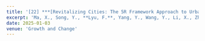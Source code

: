 ```yaml
---
title: '[22] ***[Revitalizing Cities: The 5R Framework Approach to Urban Retrofitting and Big Data Insights](https://onlinelibrary.wiley.com/doi/full/10.1111/grow.70018))***'
excerpt: 'Ma, X., Song, Y., **Lyu, F.**, Yang, Y., Wang, Y., Li, X., Zhong, S. (2025). Revitalizing Cities: The 5R Framework Approach to Urban Retrofitting and Big Data Insights. Growth and Change. DOI: 10.1111/grow.70018'
date: 2025-01-03
venue: 'Growth and Change'
---
```

